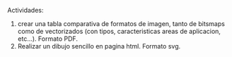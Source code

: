 Actividades:

1) crear una tabla comparativa de formatos de imagen, tanto de bitsmaps como de vectorizados (con tipos, caracteristicas areas de aplicacion, etc...).
Formato PDF.
2) Realizar un dibujo sencillo en pagina html.
Formato svg.
